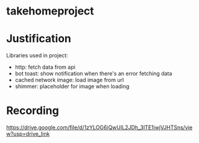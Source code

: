 # takehomeproject

# Justification
Libraries used in project:
- http: fetch data from api
- bot toast: show notification when there's an error fetching data
- cached network image: load image from url
- shimmer: placeholder for image when loading

# Recording
https://drive.google.com/file/d/1zYLOG6iQwUIL2JDh_3lTE1iwjVJHTSns/view?usp=drive_link
